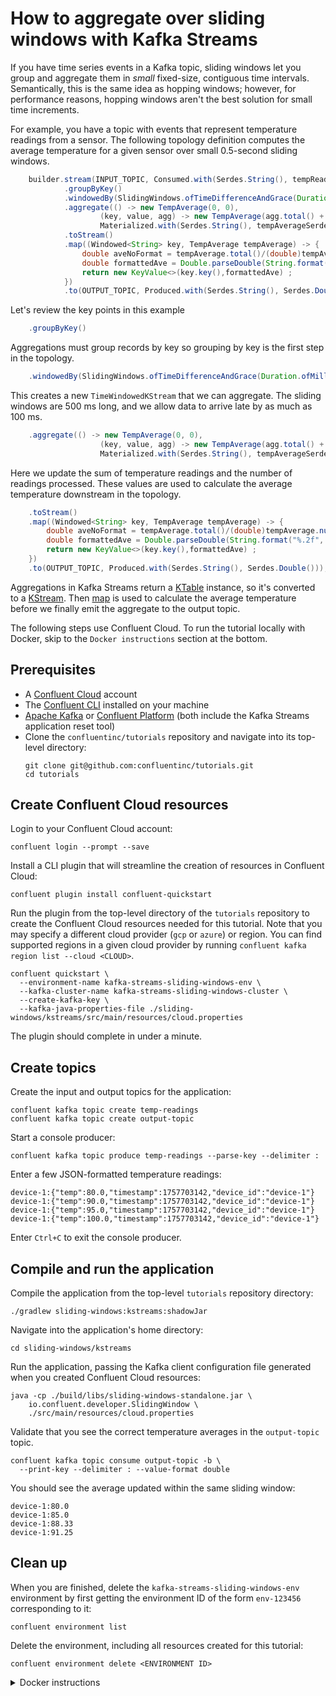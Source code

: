 <!-- title: How to aggregate over sliding windows with Kafka Streams -->
<!-- description: In this tutorial, learn how to aggregate over sliding windows with Kafka Streams, with step-by-step instructions and supporting code. -->

# How to aggregate over sliding windows with Kafka Streams

If you have time series events in a Kafka topic, sliding windows let you group and aggregate them in _small_ fixed-size, contiguous time intervals. Semantically,
this is the same idea as hopping windows; however, for performance reasons, hopping windows aren't the best solution for small time increments.

For example, you have a topic with events that represent temperature readings from a sensor. The following topology definition computes the average temperature for a given sensor over small 0.5-second sliding windows.

``` java
    builder.stream(INPUT_TOPIC, Consumed.with(Serdes.String(), tempReadingSerde))
            .groupByKey()
            .windowedBy(SlidingWindows.ofTimeDifferenceAndGrace(Duration.ofMillis(500), Duration.ofMillis(100)))
            .aggregate(() -> new TempAverage(0, 0),
                    (key, value, agg) -> new TempAverage(agg.total() + value.temp(), agg.num_readings() + 1),
                    Materialized.with(Serdes.String(), tempAverageSerde))
            .toStream()
            .map((Windowed<String> key, TempAverage tempAverage) -> {
                double aveNoFormat = tempAverage.total()/(double)tempAverage.num_readings();
                double formattedAve = Double.parseDouble(String.format("%.2f", aveNoFormat));
                return new KeyValue<>(key.key(),formattedAve) ;
            })
            .to(OUTPUT_TOPIC, Produced.with(Serdes.String(), Serdes.Double()));
```

Let's review the key points in this example

``` java
    .groupByKey()
```  

Aggregations must group records by key so grouping by key is the first step in the topology.

``` java
    .windowedBy(SlidingWindows.ofTimeDifferenceAndGrace(Duration.ofMillis(500), Duration.ofMillis(100)))
```

This creates a new `TimeWindowedKStream` that we can aggregate. The sliding windows are 500 ms long, and we allow data to arrive late by as much as 100 ms.

``` java
    .aggregate(() -> new TempAverage(0, 0),
                    (key, value, agg) -> new TempAverage(agg.total() + value.temp(), agg.num_readings() + 1),
                    Materialized.with(Serdes.String(), tempAverageSerde))
```

Here we update the sum of temperature readings and the number of readings processed. These values are used to calculate the average temperature downstream in the topology.

``` java
    .toStream()
    .map((Windowed<String> key, TempAverage tempAverage) -> {
        double aveNoFormat = tempAverage.total()/(double)tempAverage.num_readings();
        double formattedAve = Double.parseDouble(String.format("%.2f", aveNoFormat));
        return new KeyValue<>(key.key(),formattedAve) ;
    })
    .to(OUTPUT_TOPIC, Produced.with(Serdes.String(), Serdes.Double()));
```

Aggregations in Kafka Streams return a [KTable](https://javadoc.io/static/org.apache.kafka/kafka-streams/3.6.0/org/apache/kafka/streams/kstream/KTable.html) instance, so it's converted to a [KStream](https://javadoc.io/static/org.apache.kafka/kafka-streams/3.6.0/org/apache/kafka/streams/kstream/KStream.html).
Then [map](https://javadoc.io/static/org.apache.kafka/kafka-streams/3.6.0/org/apache/kafka/streams/kstream/KStream.html#map-org.apache.kafka.streams.kstream.KeyValueMapper-) is used to calculate the average temperature before we finally emit the aggregate to the output topic.

The following steps use Confluent Cloud. To run the tutorial locally with Docker, skip to the `Docker instructions` section at the bottom.

## Prerequisites

* A [Confluent Cloud](https://confluent.cloud/signup) account
* The [Confluent CLI](https://docs.confluent.io/confluent-cli/current/install.html) installed on your machine
* [Apache Kafka](https://kafka.apache.org/downloads) or [Confluent Platform](https://docs.confluent.io/platform/current/installation/installing_cp/zip-tar.html) (both include the Kafka Streams application reset tool)
* Clone the `confluentinc/tutorials` repository and navigate into its top-level directory:
  ```shell
  git clone git@github.com:confluentinc/tutorials.git
  cd tutorials
  ```

## Create Confluent Cloud resources

Login to your Confluent Cloud account:

```shell
confluent login --prompt --save
```

Install a CLI plugin that will streamline the creation of resources in Confluent Cloud:

```shell
confluent plugin install confluent-quickstart
```

Run the plugin from the top-level directory of the `tutorials` repository to create the Confluent Cloud resources needed for this tutorial. Note that you may specify a different cloud provider (`gcp` or `azure`) or region. You can find supported regions in a given cloud provider by running `confluent kafka region list --cloud <CLOUD>`.

```shell
confluent quickstart \
  --environment-name kafka-streams-sliding-windows-env \
  --kafka-cluster-name kafka-streams-sliding-windows-cluster \
  --create-kafka-key \
  --kafka-java-properties-file ./sliding-windows/kstreams/src/main/resources/cloud.properties
```

The plugin should complete in under a minute.

## Create topics

Create the input and output topics for the application:

```shell
confluent kafka topic create temp-readings
confluent kafka topic create output-topic
```

Start a console producer:

```shell
confluent kafka topic produce temp-readings --parse-key --delimiter :
```

Enter a few JSON-formatted temperature readings:

```plaintext
device-1:{"temp":80.0,"timestamp":1757703142,"device_id":"device-1"}
device-1:{"temp":90.0,"timestamp":1757703142,"device_id":"device-1"}
device-1:{"temp":95.0,"timestamp":1757703142,"device_id":"device-1"}
device-1:{"temp":100.0,"timestamp":1757703142,"device_id":"device-1"}
```

Enter `Ctrl+C` to exit the console producer.

## Compile and run the application

Compile the application from the top-level `tutorials` repository directory:

```shell
./gradlew sliding-windows:kstreams:shadowJar
```

Navigate into the application's home directory:

```shell
cd sliding-windows/kstreams
```

Run the application, passing the Kafka client configuration file generated when you created Confluent Cloud resources:

```shell
java -cp ./build/libs/sliding-windows-standalone.jar \
    io.confluent.developer.SlidingWindow \
    ./src/main/resources/cloud.properties
```

Validate that you see the correct temperature averages in the `output-topic` topic.

```shell
confluent kafka topic consume output-topic -b \
  --print-key --delimiter : --value-format double
```

You should see the average updated within the same sliding window:

```shell
device-1:80.0
device-1:85.0
device-1:88.33
device-1:91.25
```

## Clean up

When you are finished, delete the `kafka-streams-sliding-windows-env` environment by first getting the environment ID of the form `env-123456` corresponding to it:

```shell
confluent environment list
```

Delete the environment, including all resources created for this tutorial:

```shell
confluent environment delete <ENVIRONMENT ID>
```

<details>
  <summary>Docker instructions</summary>

  ## Prerequisites

  * Docker running via [Docker Desktop](https://docs.docker.com/desktop/) or [Docker Engine](https://docs.docker.com/engine/install/)
  * [Docker Compose](https://docs.docker.com/compose/install/). Ensure that the command `docker compose version` succeeds.
  * Clone the `confluentinc/tutorials` repository and navigate into its top-level directory:
    ```shell
    git clone git@github.com:confluentinc/tutorials.git
    cd tutorials
    ```

  ## Start Kafka in Docker

  Start Kafka with the following command run from the top-level `tutorials` repository directory:

  ```shell
  docker compose -f ./docker/docker-compose-kafka.yml up -d
  ```

  ## Create topics

  Open a shell in the broker container:

  ```shell
  docker exec -it broker /bin/bash
  ```

  Create the input and output topics for the application:

  ```shell
  kafka-topics --bootstrap-server localhost:9092 --create --topic temp-readings
  kafka-topics --bootstrap-server localhost:9092 --create --topic output-topic
  ```

  Start a console producer:

  ```shell
  kafka-console-producer --bootstrap-server localhost:9092 --topic temp-readings \
    --property "parse.key=true" --property "key.separator=:"
  ```

  Enter a few JSON-formatted temperature readings:

  ```plaintext
  device-1:{"temp":80.0,"timestamp":1757703142,"device_id":"device-1"}
  device-1:{"temp":90.0,"timestamp":1757703143,"device_id":"device-1"}
  device-1:{"temp":95.0,"timestamp":1757703144,"device_id":"device-1"}
  device-1:{"temp":100.0,"timestamp":1757703145,"device_id":"device-1"}
  ```

  Enter `Ctrl+C` to exit the console producer.

  ## Compile and run the application

  On your local machine, compile the app:

  ```shell
  ./gradlew sliding-windows:kstreams:shadowJar
  ```

  Navigate into the application's home directory:

  ```shell
  cd sliding-windows/kstreams
  ```

  Run the application, passing the `local.properties` Kafka client configuration file that points to the broker's bootstrap servers endpoint at `localhost:9092`:

  ```shell
  java -cp ./build/libs/sliding-windows-standalone.jar \
      io.confluent.developer.SlidingWindow \
      ./src/main/resources/local.properties
  ```

  Validate that you see the correct temperature averages in the `output-topic` topic.

  ```shell
  kafka-console-consumer --bootstrap-server localhost:9092 --topic output-topic --from-beginning \
    --property "print.key=true" --property "key.separator=:" \
    --property "value.deserializer=org.apache.kafka.common.serialization.DoubleDeserializer"
  ```

  You should see the average updated within the same sliding window:

  ```shell
  device-1:80.0
  device-1:85.0
  device-1:88.33
  device-1:91.25
  ```

  ## Clean up

  From your local machine, stop the broker container:

  ```shell
  docker compose -f ./docker/docker-compose-kafka.yml down
  ```
</details>
